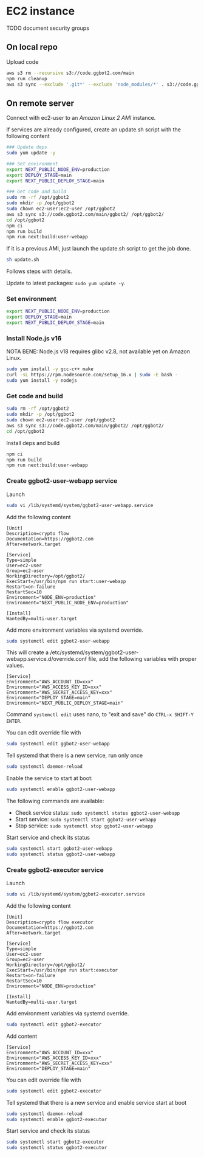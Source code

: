 # EC2 instance

TODO document security groups

## On local repo

Upload code

```sh
aws s3 rm --recursive s3://code.ggbot2.com/main
npm run cleanup
aws s3 sync --exclude '.git*' --exclude 'node_modules/*' . s3://code.ggbot2.com/main/ggbot2/
```

## On remote server

Connect with ec2-user to an *Amazon Linux 2 AMI* instance.

If services are already configured, create an update.sh script with the
following content

```sh
### Update deps
sudo yum update -y

### Set environment
export NEXT_PUBLIC_NODE_ENV=production
export DEPLOY_STAGE=main
export NEXT_PUBLIC_DEPLOY_STAGE=main

### Get code and build
sudo rm -rf /opt/ggbot2
sudo mkdir -p /opt/ggbot2
sudo chown ec2-user:ec2-user /opt/ggbot2
aws s3 sync s3://code.ggbot2.com/main/ggbot2/ /opt/ggbot2/
cd /opt/ggbot2
npm ci
npm run build
npm run next:build:user-webapp
```

If it is a previous AMI, just launch the update.sh script to get the job done.

```sh
sh update.sh
```

Follows steps with details.

Update to latest packages: `sudo yum update -y`.

### Set environment

```sh
export NEXT_PUBLIC_NODE_ENV=production
export DEPLOY_STAGE=main
export NEXT_PUBLIC_DEPLOY_STAGE=main
```

### Install Node.js v16

NOTA BENE: Node.js v18 requires glibc v2.8, not available yet on Amazon Linux.

```sh
sudo yum install -y gcc-c++ make
curl -sL https://rpm.nodesource.com/setup_16.x | sudo -E bash -
sudo yum install -y nodejs
```

### Get code and build

```sh
sudo rm -rf /opt/ggbot2
sudo mkdir -p /opt/ggbot2
sudo chown ec2-user:ec2-user /opt/ggbot2
aws s3 sync s3://code.ggbot2.com/main/ggbot2/ /opt/ggbot2/
cd /opt/ggbot2
```

Install deps and build

```sh
npm ci
npm run build
npm run next:build:user-webapp
```

### Create ggbot2-user-webapp service


Launch

```sh
sudo vi /lib/systemd/system/ggbot2-user-webapp.service
```

Add the following content

```
[Unit]
Description=crypto flow
Documentation=https://ggbot2.com
After=network.target

[Service]
Type=simple
User=ec2-user
Group=ec2-user
WorkingDirectory=/opt/ggbot2/
ExecStart=/usr/bin/npm run start:user-webapp
Restart=on-failure
RestartSec=10
Environment="NODE_ENV=production"
Environment="NEXT_PUBLIC_NODE_ENV=production"

[Install]
WantedBy=multi-user.target
```

Add more environment variables via systemd override.

```sh
sudo systemctl edit ggbot2-user-webapp
```

This will create a /etc/systemd/system/ggbot2-user-webapp.service.d/override.conf file, add the following variables with proper values.

```
[Service]
Environment="AWS_ACCOUNT_ID=xxx"
Environment="AWS_ACCESS_KEY_ID=xxx"
Environment="AWS_SECRET_ACCESS_KEY=xxx"
Environment="DEPLOY_STAGE=main"
Environment="NEXT_PUBLIC_DEPLOY_STAGE=main"
```

Command `systemctl edit` uses nano, to "exit and save" do `CTRL-x SHIFT-Y ENTER`.

You can edit override file with

```sh
sudo systemctl edit ggbot2-user-webapp
```

Tell systemd that there is a new service, run only once

```sh
sudo systemctl daemon-reload
```

Enable the service to start at boot:

```sh
sudo systemctl enable ggbot2-user-webapp
```

The following commands are available:

- Check service status: `sudo systemctl status ggbot2-user-webapp`
- Start service: `sudo systemctl start ggbot2-user-webapp`
- Stop service: `sudo systemctl stop ggbot2-user-webapp`


Start service and check its status

```sh
sudo systemctl start ggbot2-user-webapp
sudo systemctl status ggbot2-user-webapp
```

### Create ggbot2-executor service


Launch

```sh
sudo vi /lib/systemd/system/ggbot2-executor.service
```

Add the following content

```
[Unit]
Description=crypto flow executor
Documentation=https://ggbot2.com
After=network.target

[Service]
Type=simple
User=ec2-user
Group=ec2-user
WorkingDirectory=/opt/ggbot2/
ExecStart=/usr/bin/npm run start:executor
Restart=on-failure
RestartSec=10
Environment="NODE_ENV=production"

[Install]
WantedBy=multi-user.target
```

Add environment variables via systemd override.

```sh
sudo systemctl edit ggbot2-executor
```

Add content

```
[Service]
Environment="AWS_ACCOUNT_ID=xxx"
Environment="AWS_ACCESS_KEY_ID=xxx"
Environment="AWS_SECRET_ACCESS_KEY=xxx"
Environment="DEPLOY_STAGE=main"
```

You can edit override file with

```sh
sudo systemctl edit ggbot2-executor
```

Tell systemd that there is a new service and enable service start at boot

```sh
sudo systemctl daemon-reload
sudo systemctl enable ggbot2-executor
```

Start service and check its status

```sh
sudo systemctl start ggbot2-executor
sudo systemctl status ggbot2-executor
```
